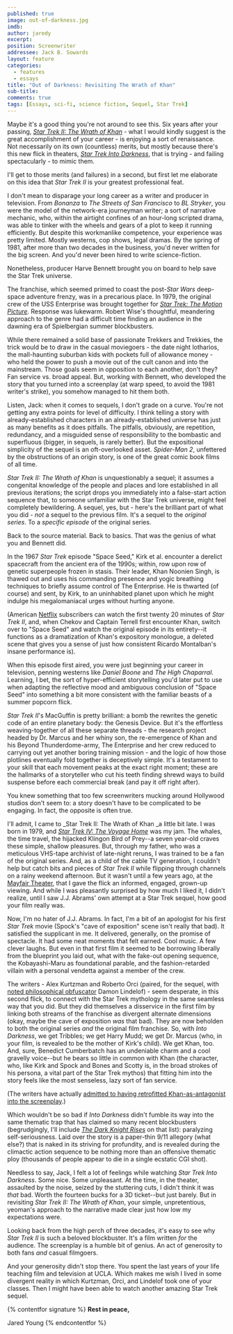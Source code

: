 ```yaml
---
published: true
image: out-of-darkness.jpg
imdb: 
author: jaredy 
excerpt: 
position: Screenwriter
addressee: Jack B. Sowards
layout: feature
categories:
  - features
  - essays
title: "Out of Darkness: Revisiting The Wrath of Khan"
sub-title: 
comments: true
tags: [Essays, sci-fi, science fiction, Sequel, Star Trek]
---
```

Maybe it's a good thing you're not around to see this. Six years after your passing, [_Star Trek II: The Wrath of Khan_][1] - what I would kindly suggest is the great accomplishment of your career - is enjoying a sort of renaissance. Not necessarily on its own (countless) merits, but mostly because there's this new flick in theaters, [_Star Trek Into Darkness_][2], that is trying - and failing spectacularly - to mimic them.

   [1]: http://movies.netflix.com/WiMovie/Star_Trek_II_The_Wrath_of_Khan/60001462?trkid=1889703
   [2]: /content/2013/5/16/star-trek-into-darkness.html

I'll get to those merits (and failures) in a second, but first let me elaborate on this idea that _Star Trek II_ is your greatest professional feat.

I don't mean to disparage your long career as a writer and producer in television. From _Bonanza_ to _The Streets of San Francisco_ to _BL Stryker_, you were the model of the network-era journeyman writer; a sort of narrative mechanic, who, within the airtight confines of an hour-long scripted drama, was able to tinker with the wheels and gears of a plot to keep it running efficiently. But despite this workmanlike competence, your experience was pretty limited. Mostly westerns, cop shows, legal dramas. By the spring of 1981, after more than two decades in the business, you'd never written for the big screen. And you'd never been hired to write science-fiction.

Nonetheless, producer Harve Bennett brought you on board to help save the Star Trek universe.

The franchise, which seemed primed to coast the post-_Star Wars_ deep-space adventure frenzy, was in a precarious place. In 1979, the original crew of the USS Enterprise was brought together for [_Star Trek: The Motion Picture_][3]. Response was lukewarm. Robert Wise's thoughtful, meandering approach to the genre had a difficult time finding an audience in the dawning era of Spielbergian summer blockbusters.

   [3]: http://movies.netflix.com/WiMovie/Star_Trek_The_Motion_Picture/60011737?trkid=1889703

While there remained a solid base of passionate Trekkers and Trekkies, the trick would be to draw in the casual moviegoers - the date night lotharios, the mall-haunting suburban kids with pockets full of allowance money - who held the power to push a movie out of the cult canon and into the mainstream. Those goals seem in opposition to each another, don't they? Fan service vs. broad appeal. But, working with Bennett, who developed the story that you turned into a screenplay (at warp speed, to avoid the 1981 writer's strike), you somehow managed to hit them both.

Listen, Jack: when it comes to sequels, I don't grade on a curve. You're not getting any extra points for level of difficulty. I think telling a story with already-established characters in an already-established universe has just as many benefits as it does pitfalls. The pitfalls, obviously, are repetition, redundancy, and a misguided sense of responsibility to the bombastic and superfluous (bigger, in sequels, is rarely better). But the expositional simplicity of the sequel is an oft-overlooked asset. _Spider-Man 2_, unfettered by the obstructions of an origin story, is one of the great comic book films of all time.

_Star Trek II: The Wrath of Khan_ is unquestionably a sequel; it assumes a congenital knowledge of the people and places and lore established in all previous iterations; the script drops you immediately into a false-start action sequence that, to someone unfamiliar with the Star Trek universe, might feel completely bewildering. A sequel, yes, but - here's the brilliant part of what you did - _not_ a sequel to the previous film. It's a sequel to the _original series_. To a _specific episode_ of the original series.

Back to the source material. Back to basics. That was the genius of what you and Bennett did.

In the 1967 _Star Trek_ episode "Space Seed," Kirk et al. encounter a derelict spacecraft from the ancient era of the 1990s; within, row upon row of genetic superpeople frozen in stasis. Their leader, Khan Noonien Singh, is thawed out and uses his commanding presence and yogic breathing techniques to briefly assume control of The Enterprise. He is thwarted (of course) and sent, by Kirk, to an uninhabited planet upon which he might indulge his megalomaniacal urges without hurting anyone.

(American [Netflix][4] subscribers can watch the first twenty 20 minutes of _Star Trek II_, and, when Chekov and Captain Terrell first encounter Khan, switch over to "Space Seed" and watch the original episode in its entirety--it functions as a dramatization of Khan's expository monologue, a deleted scene that gives you a sense of just how consistent Ricardo Montalban's insane performance is).

   [4]: http://www.netflix.com/

When this episode first aired, you were just beginning your career in television, penning westerns like _Daniel Boone_ and _The High Chaparral_. Learning, I bet, the sort of hyper-efficient storytelling you'd later put to use when adapting the reflective mood and ambiguous conclusion of "Space Seed" into something a bit more consistent with the familiar beasts of a summer popcorn flick.

_Star Trek II_'s MacGuffin is pretty brilliant: a bomb the rewrites the genetic code of an entire planetary body: the Genesis Device. But it's the effortless weaving-together of all these separate threads - the research project headed by Dr. Marcus and her whiny son, the re-emergence of Khan and his Beyond Thunderdome-army, The Enterprise and her crew reduced to carrying out yet another boring training mission - and the logic of how those plotlines eventually fold together is deceptively simple. It's a testament to your skill that each movement peaks at the exact right moment; these are the hallmarks of a storyteller who cut his teeth finding shrewd ways to build suspense before each commercial break (and pay it off right after). 

You knew something that too few screenwriters mucking around Hollywood studios don't seem to: a story doesn't have to be complicated to be engaging. In fact, the opposite is often true.

I'll admit, I came to _Star Trek II: The Wrath of Khan _a little bit late. I was born in 1979, and [_Star Trek IV: The Voyage Home_][5] was my jam. The whales, the time travel, the hijacked Klingon Bird of Prey--a seven year-old craves these simple, shallow pleasures. But, through my father, who was a meticulous VHS-tape archivist of late-night reruns, I was trained to be a fan of the original series. And, as a child of the cable TV generation, I couldn't help but catch bits and pieces of _Star Trek II_ while flipping through channels on a rainy weekend afternoon. But it wasn't until a few years ago, at the [Mayfair Theater][6], that I gave the flick an informed, engaged, grown-up viewing. And while I was pleasantly surprised by how much I liked it, I didn't realize, until I saw J.J. Abrams' own attempt at a Star Trek sequel, how good your film really was. 

   [5]: http://movies.netflix.com/WiMovie/Star_Trek_IV_The_Voyage_Home/995892?trkid=1889703
   [6]: http://mayfairtheatre.ca/

Now, I'm no hater of J.J. Abrams. In fact, I'm a bit of an apologist for his first _Star Trek_ movie (Spock's "cave of exposition" scene isn't really that bad). It satisfied the supplicant in me. It delivered, generally, on the promise of spectacle. It had some neat moments that felt earned. Cool music. A few clever laughs. But even in that first film it seemed to be borrowing liberally from the blueprint you laid out, what with the fake-out opening sequence, the Kobayashi-Maru as foundational parable, and the fashion-retarded villain with a personal vendetta against a member of the crew.

The writers - Alex Kurtzman and Roberto Orci (paired, for the sequel, with [noted philosophical obfuscator][7] Damon Lindelof) - seem desperate, in this second flick, to connect with the Star Trek mythology in the same seamless way that you did. But they did themselves a disservice in the first film by linking both streams of the franchise as divergent alternate dimensions (okay, maybe the cave of exposition _was_ that bad). They are now beholden to both the original series _and_ the original film franchise. So, with _Into Darkness_, we get Tribbles; we get Harry Mudd; we get Dr. Marcus (who, in your film, is revealed to be the mother of Kirk's child). We get Khan, too. And, sure, Benedict Cumberbatch has an undeniable charm and a cool gravelly voice--but he bears so little in common with Khan (the character, who, like Kirk and Spock and Bones and Scotty is, in the broad strokes of his persona, a vital part of the Star Trek mythos) that fitting him into the story feels like the most senseless, lazy sort of fan service. 

   [7]: /content/2012/6/12/prometheus.html

(The writers have actually [admitted to having retrofitted Khan-as-antagonist into the screenplay][8].)

   [8]: http://www.blastr.com/2013-5-28/star-trek-writer-reveals-he-argued-against-khan-darkness-villain

Which wouldn't be so bad if _Into Darkness_ didn't fumble its way into the same thematic trap that has claimed so many recent blockbusters (begrudgingly, I'll include [_The Dark Knight Rises_][9] on that list): paralyzing self-seriousness. Laid over the story is a paper-thin 9/11 allegory (what else?) that is naked in its striving for profundity, and is revealed during the climactic action sequence to be nothing more than an offensive thematic ploy (thousands of people appear to die in a single ecstatic CGI shot).  

   [9]: /content/2012/7/19/the-dark-knight-rises.html

Needless to say, Jack, I felt a lot of feelings while watching _Star Trek Into Darkness_. Some nice. Some unpleasant. At the time, in the theater, assaulted by the noise, seized by the stuttering cuts, I didn't think it was _that_ bad. Worth the fourteen bucks for a 3D ticket--but just barely. But in revisiting _Star Trek II: The Wrath of Khan_, your simple, unpretentious, yeoman's approach to the narrative made clear just how low my expectations were.  

Looking back from the high perch of three decades, it's easy to see why _Star Trek II_ is such a beloved blockbuster. It's a film written _for_ the audience. The screenplay is a humble bit of genius. An act of generosity to both fans _and_ casual filmgoers. 

And your generosity didn't stop there. You spent the last years of your life teaching film and television at UCLA. Which makes me wish I lived in some divergent reality in which Kurtzman, Orci, and Lindelof took one of your classes. Then I might have been able to watch another amazing Star Trek sequel.  


{% contentfor signature %}
**Rest in peace,**

Jared Young
{% endcontentfor  %}